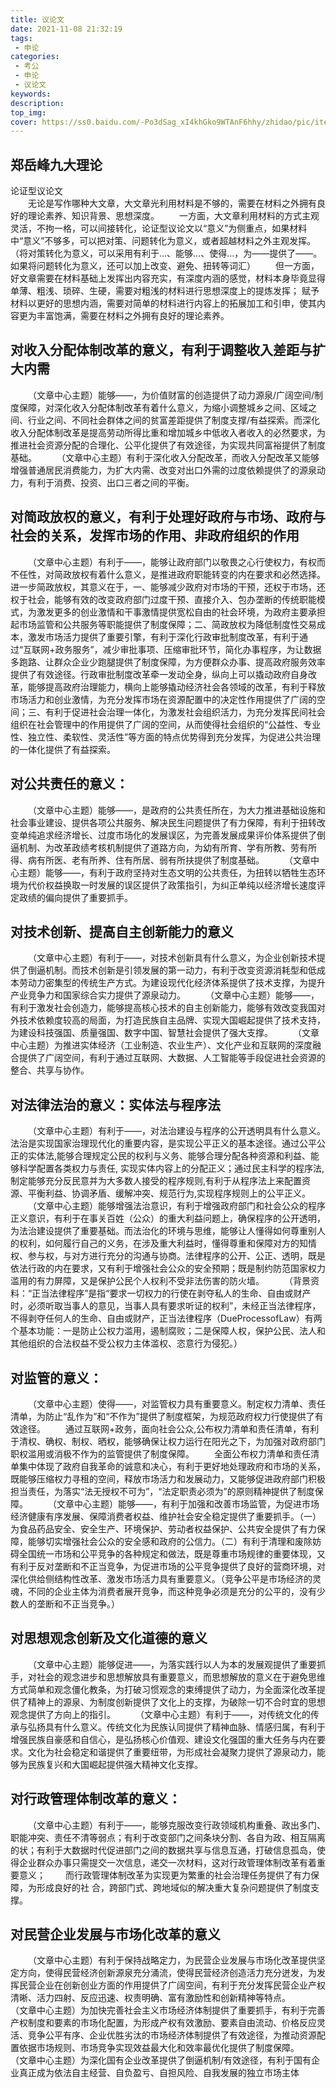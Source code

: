 ```yaml
---
title: 议论文
date: 2021-11-08 21:32:19
tags:
 - 申论
categories:
 - 考公
 - 申论
 - 议论文
keywords:
description:
top_img:
cover: https://ss0.baidu.com/-Po3dSag_xI4khGko9WTAnF6hhy/zhidao/pic/item/ac4bd11373f08202b1705b9b4efbfbedaa641bb0.jpg
---
```

## 郑岳峰九大理论
论证型议论文  
&emsp;&emsp;无论是写作哪种大文章，大文章光利用材料是不够的，需要在材料之外拥有良好的理论素养、知识背景、思想深度。
&emsp;&emsp;一方面，大文章利用材料的方式主观灵活，不拘一格，可以间接转化，论证型议论文以“意义”为侧重点，如果材料中“意义”不够多，可以把对策、问题转化为意义，或者超越材料之外主观发挥。（将对策转化为意义，可以采用有利于…、能够…、使得…，为——提供了——。如果将问题转化为意义，还可以加上改变、避免、扭转等词汇）
&emsp;&emsp;但一方面，好文章需要在材料基础上发挥出内容充实，有深度内涵的感觉，材料本身毕竟显得单薄、粗浅、琐碎、生硬，需要对粗浅的材料进行思想深度上的提炼发挥； 赋予材料以更好的思想内涵，需要对简单的材料进行内容上的拓展加工和引申，使其内容更为丰富饱满，需要在材料之外拥有良好的理论素养。

## 对收入分配体制改革的意义，有利于调整收入差距与扩大内需
&emsp;&emsp;（文章中心主题）能够——，为价值财富的创造提供了动力源泉/广阔空间/制度保障，对深化收入分配体制改革有着什么意义，为缩小调整城乡之间、区域之间、行业之间、不同社会群体之间的贫富差距提供了制度支撑/有益探索。而深化收入分配体制改革是提高劳动所得比重和增加城乡中低收入者收入的必然要求，为推进社会资源分配的合理化、公平化提供了有效途径，为实现共同富裕提供了制度基础。
&emsp;&emsp;（文章中心主题）有利于深化收入分配改革，而收入分配改革又能够增强普通居民消费能力，为扩大内需、改变对出口外需的过度依赖提供了的源泉动力，有利于消费、投资、出口三者之间的平衡。

## 对简政放权的意义，有利于处理好政府与市场、政府与社会的关系，发挥市场的作用、非政府组织的作用
&emsp;&emsp;（文章中心主题）有利于——，能够让政府部门以敬畏之心行使权力，有权而不任性，对简政放权有着什么意义，是推进政府职能转变的内在要求和必然选择。进一步简政放权，其意义在于，一、能够减少政府对市场的干预，还权于市场，还权于社会，能够有效的改变政府部门过度干预、直接介入、包办垄断的传统职能模式，为激发更多的创业激情和干事激情提供宽松自由的社会环境，为政府主要承担起市场监管和公共服务等职能提供了制度保障；二、简政放权为降低制度性交易成本，激发市场活力提供了重要引擎，有利于深化行政审批制度改革，有利于通过“互联网+政务服务”，减少审批事项、压缩审批环节，简化办事程序，为让数据多跑路、让群众企业少跑腿提供了制度保障，为方便群众办事、提高政府服务效率提供了有效途径。行政审批制度改革牵一发动全身，纵向上可以撬动政府自身改革，能够提高政府治理能力，横向上能够撬动经济社会各领域的改革，有利于释放市场活力和创业激情，为充分发挥市场在资源配置中的决定性作用提供了广阔的空间；三、有利于促进社会治理一体化，为激发社会组织活力，为充分发挥民间社会组织在社会管理中的作用提供了广阔的空间，从而使得社会组织的“公益性、专业性、独立性、柔软性、灵活性”等方面的特点优势得到充分发挥，为促进公共治理的一体化提供了有益探索。

## 对公共责任的意义：
&emsp;&emsp;（文章中心主题）能够——，是政府的公共责任所在，为大力推进基础设施和社会事业建设、提供各项公共服务、解决民生问题提供了有力保障，有利于扭转改变单纯追求经济增长、过度市场化的发展误区，为完善发展成果评价体系提供了倒逼机制、为改革政绩考核机制提供了道路方向，为幼有所育、学有所教、劳有所得、病有所医、老有所养、住有所居、弱有所扶提供了制度基础。
&emsp;&emsp;（文章中心主题）能够——，有利于政府坚持对生态文明的公共责任，为扭转以牺牲生态环境为代价权益换取一时发展的误区提供了政策指引，为纠正单纯以经济增长速度评定政绩的偏向提供了重要抓手。

## 对技术创新、提高自主创新能力的意义
&emsp;&emsp;（文章中心主题）有利于——，对技术创新具有什么意义，为企业创新技术提供了倒逼机制。而技术创新是引领发展的第一动力，有利于改变资源消耗型和低成本劳动力密集型的传统生产方式。为建设现代化经济体系提供了技术支撑，为提升产业竞争力和国家综合实力提供了源泉动力。
&emsp;&emsp;（文章中心主题）能够——，有利于激发社会创造力，能够提高核心技术的自主创新能力，能够有效改变我国对外技术依赖度较高的局面，为打造民族自主品牌、实现大国崛起提供了技术支持，为建设科技强国、质量强国、数字中国、智慧社会提供了强大支撑。
&emsp;&emsp;（文章中心主题）为推进实体经济（工业制造、农业生产）、文化产业和互联网的深度融合提供了广阔空间，有利于通过互联网、大数据、人工智能等手段促进社会资源的整合、共享与协作。

## 对法律法治的意义：实体法与程序法
&emsp;&emsp;（文章中心主题）有利于——，对法治建设与程序的公开透明具有什么意义。法治是实现国家治理现代化的重要内容，是实现公平正义的基本途径。通过公平公正的实体法,能够合理规定公民的权利与义务、能够合理分配各种资源和利益、能够科学配置各类权力与责任, 实现实体内容上的分配正义；通过民主科学的程序法,制定能够充分反民意并为大多数人接受的程序规则,有利于从程序法上来配置资源、平衡利益、协调矛盾、缓解冲突、规范行为,实现程序规则上的公平正义。
&emsp;&emsp;（文章中心主题）能够增强法治意识，有利于增强政府部门和社会公众的程序正义意识，有利于在事关百姓（公众）的重大利益问题上，确保程序的公开透明，为法治建设提供了重要基础。而法治化的环境与思维，能够让人懂得如何尊重别人的权利，如何履行自己的义务，在涉及重大利益时，懂得尊重和保障对方的知情权、参与权，与对方进行充分的沟通与协商。法律程序的公开、公正、透明，既是依法行政的内在要求，又有利于增强社会公众的安全预期；既是制约防范国家权力滥用的有力屏障，又是保护公民个人权利不受非法伤害的防火墙。
&emsp;&emsp;（背景资料：“正当法律程序”是指“要求一切权力的行使在剥夺私人的生命、自由或财产时，必须听取当事人的意见，当事人具有要求听证的权利”，未经正当法律程序，不得剥夺任何人的生命、自由或财产，正当法律程序（DueProcessofLaw）有两个基本功能：一是防止公权力滥用，遏制腐败；二是保障人权，保护公民、法人和其他组织的合法权益不受公权力主体滥权、恣意行为侵犯。）
## 对监管的意义：
&emsp;&emsp;（文章中心主题）使得——，对监管权力具有重要意义。制定权力清单、责任清单，为防止“乱作为”和“不作为”提供了制度框架，为规范政府权力行使提供了有效途径。
&emsp;&emsp;通过互联网+政务，面向社会公众,公布权力清单和责任清单，有利于清权、确权、制权、晒权，能够确保让权力运行在阳光之下，为加强对政府部门职权滥用或消极不作为的监管提供了制度保障。
&emsp;&emsp;全面公布权力清单和责任清单集中体现了政府自我革命的诚意和决心，有利于更好地处理政府和市场的关系，既能够压缩权力寻租的空间，释放市场活力和发展动力，又能够促进政府部门积极担当责任，为落实“法无授权不可为”，“法定职责必须为”的原则精神提供了制度保障。
&emsp;&emsp;（文章中心主题）能够——，有利于加强和改善市场监管，为促进市场经济健康有序发展、保障消费者权益、维护社会安全稳定提供了重要抓手。（一）为食品药品安全、安全生产、环境保护、劳动者权益保护、公共安全提供了有力保障，能够切实增强社会公众的安全感和政府的公信力。（二）有利于清理和废除妨碍全国统一市场和公平竞争的各种规定和做法，既是尊重市场规律的重要体现，又有利于反对垄断和不正当竞争，为促进市场的公平竞争提供了良好的营商环境，对深化供给侧结构性改革、激发市场活力具有重要意义。（竞争公平是市场经济的灵魂，不同的企业主体为消费者展开竞争，而这种竞争必须是充分的公平的，没有少数人的垄断和不正当竞争。）

## 对思想观念创新及文化道德的意义
&emsp;&emsp;（文章中心主题）能够促进——，为落实践行以人为本的发展观提供了重要抓手，对社会的观念进步和思想解放具有重要意义，而思想解放的意义在于避免思维方式简单和观念僵化教条，为打破习惯观念的束缚提供了动力，为全面深化改革提供了精神上的源泉、为制度创新提供了文化上的支撑，为破除一切不合时宜的思想观念提供了方向上的指引。
&emsp;&emsp;（文章中心主题）有利于——，对传统文化的传承与弘扬具有什么意义。传统文化为民族认同提供了精神血脉、情感归属，有利于增强民族自豪感和自信心，是弘扬核心价值观、建设文化强国的重大任务与内在要求。文化为社会稳定和谐提供了重要纽带，为形成社会凝聚力提供了源泉动力，能够为民族复兴和大国崛起提供强大精神文化支撑。 

## 对行政管理体制改革的意义：
&emsp;&emsp;（文章中心主题）有利于——，能够克服改变行政领域机构重叠、政出多门、职能冲突、责任不清等弱点；有利于改变部门之间条块分割、各自为政、相互隔离的状；有利于大数据时代促进部门之间的数据共享与信息互通，打破信息孤岛，使得企业群众办事只需提交一次信息，递交一次材料，这对行政管理体制改革有着重要意义；
&emsp;&emsp;而行政管理体制改革为实现更为繁重的社会治理任务提供了有力保障，为形成良好的社
合，跨部门式、跨地域似的解决重大复杂问题提供了制度支撑。 

## 对民营企业发展与市场化改革的意义
&emsp;&emsp;（文章中心主题）有利于保持战略定力，为民营企业发展与市场化改革提供坚定方向，使得民营经济创新源泉充分涌流，使得民营经济创造活力充分迸发，为发挥民营企业在创新创业方面的作用提供了广阔空间，有利于充分发挥民营企业产权清晰、活力四射、反应迅速、权责明确、富有激励性和创新精神等特点。
&emsp;&emsp;（文章中心主题）为加快完善社会主义市场经济体制提供了重要抓手，有利于完善产权制度和要素的市场化配置，为形成产权有效激励、要素自由流动、价格反应灵活、竞争公平有序、企业优胜劣汰的市场经济体制提供了有效途径，为推动资源配置依据市场规则、市场竞争实现效益最大化和效率最优化提供了制度保障。
&emsp;&emsp;（文章中心主题）为深化国有企业改革提供了倒逼机制/有效途径，有利于国有企业真正成为依法自主经营、自负盈亏、自担风险、自我发展的独立市场主体